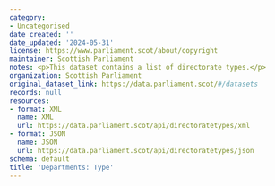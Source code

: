 ```yaml
---
category:
- Uncategorised
date_created: ''
date_updated: '2024-05-31'
license: https://www.parliament.scot/about/copyright
maintainer: Scottish Parliament
notes: <p>This dataset contains a list of directorate types.</p>
organization: Scottish Parliament
original_dataset_link: https://data.parliament.scot/#/datasets
records: null
resources:
- format: XML
  name: XML
  url: https://data.parliament.scot/api/directoratetypes/xml
- format: JSON
  name: JSON
  url: https://data.parliament.scot/api/directoratetypes/json
schema: default
title: 'Departments: Type'
---
```

